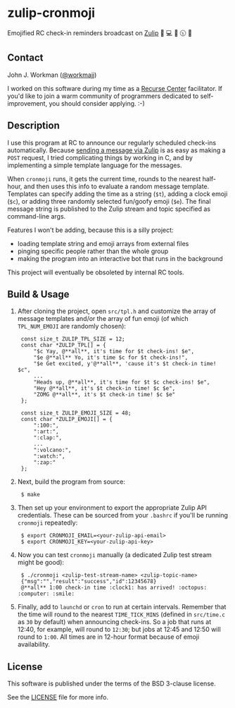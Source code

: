 zulip-cronmoji
==============

Emojified RC check-in reminders broadcast on [Zulip](https://zulip.org/) :city_sunrise: :computer: :octopus: :clock1030: :rotating_light:

Contact
-------

John J. Workman ([@workmajj](https://twitter.com/workmajj))

I worked on this software during my time as a [Recurse Center](https://www.recurse.com/) facilitator. If you'd like to join a warm community of programmers dedicated to self-improvement, you should consider applying. :-)

Description
-----------

I use this program at RC to announce our regularly scheduled check-ins automatically. Because [sending a message via Zulip](https://zulip.com/api/) is as easy as making a `POST` request, I tried complicating things by working in C, and by implementing a simple template language for the messages.

When `cronmoji` runs, it gets the current time, rounds to the nearest half-hour, and then uses this info to evaluate a random message template. Templates can specify adding the time as a string (`$t`), adding a clock emoji (`$c`), or adding three randomly selected fun/goofy emoji (`$e`). The final message string is published to the Zulip stream and topic specified as command-line args.

Features I won't be adding, because this is a silly project:

* loading template string and emoji arrays from external files
* pinging specific people rather than the whole group
* making the program into an interactive bot that runs in the background

This project will eventually be obsoleted by internal RC tools.

Build & Usage
-------------

1. After cloning the project, open `src/tpl.h` and customize the array of message templates and/or the array of fun emoji (of which `TPL_NUM_EMOJI` are randomly chosen):

        const size_t ZULIP_TPL_SIZE = 12;
        const char *ZULIP_TPL[] = {
            "$c Yay, @**all**, it's time for $t check-ins! $e",
            "$e @**all** Yo, it's time $c for $t check-ins!",
            "$e Get excited, y'@**all**, 'cause it's $t check-in time! $c",
            ...
            "Heads up, @**all**, it's time for $t $c check-ins! $e",
            "Hey @**all**, it's $t check-in time! $c $e",
            "ZOMG @**all**, it's $t check-in time! $c $e"
        };

        const size_t ZULIP_EMOJI_SIZE = 48;
        const char *ZULIP_EMOJI[] = {
            ":100:",
            ":art:",
            ":clap:",
            ...
            ":volcano:",
            ":watch:",
            ":zap:"
        };

2. Next, build the program from source:

        $ make

3. Then set up your environment to export the appropriate Zulip API credentials. These can be sourced from your `.bashrc` if you'll be running `cronmoji` repeatedly:

        $ export CRONMOJI_EMAIL=<your-zulip-api-email>
        $ export CRONMOJI_KEY=<your-zulip-api-key>

4. Now you can test `cronmoji` manually (a dedicated Zulip test stream might be good):

        $ ./cronmoji <zulip-test-stream-name> <zulip-topic-name>
        {"msg":"","result":"success","id":12345678}
        @**all** 1:00 check-in time :clock1: has arrived! :octopus: :computer: :smile:

5. Finally, add to `launchd` or `cron` to run at certain intervals. Remember that the time will round to the nearest `TIME_TICK_MINS` (defined in `src/time.c` as `30` by default) when announcing check-ins. So a job that runs at 12:40, for example, will round to `12:30`; but jobs at 12:45 and 12:50 will round to `1:00`. All times are in 12-hour format because of emoji availability.

License
-------

This software is published under the terms of the BSD 3-clause license.

See the [LICENSE](LICENSE.md) file for more info.
